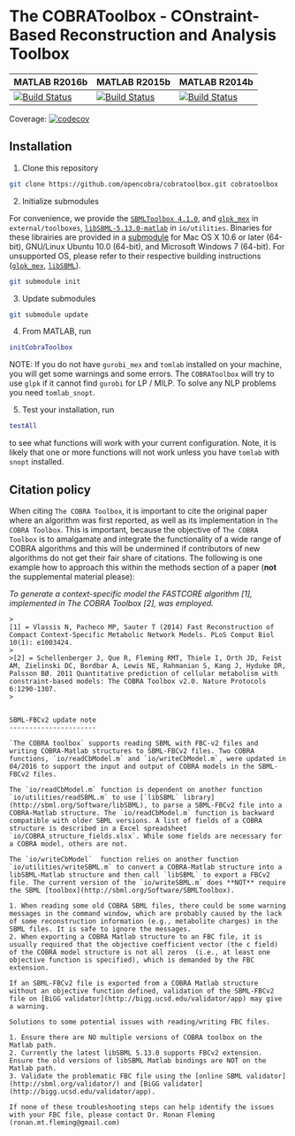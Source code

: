 The COBRAToolbox - COnstraint-Based Reconstruction and Analysis Toolbox
=======================================================================

|  MATLAB R2016b | MATLAB R2015b | MATLAB R2014b |
|--------|--------|--------|
| [![Build Status](https://prince.lcsb.uni.lu/jenkins/buildStatus/icon?job=COBRAToolbox-branches/MATLAB_VER=R2016b)](https://prince.lcsb.uni.lu/jenkins/job/COBRAToolbox-branches/MATLAB_VER=R2016b/) | [![Build Status](https://prince.lcsb.uni.lu/jenkins/buildStatus/icon?job=COBRAToolbox-branches/MATLAB_VER=R2015b)](https://prince.lcsb.uni.lu/jenkins/job/COBRAToolbox-branches/MATLAB_VER=R2015b/) | [![Build Status](https://prince.lcsb.uni.lu/jenkins/buildStatus/icon?job=COBRAToolbox-branches/MATLAB_VER=R2014b)](https://prince.lcsb.uni.lu/jenkins/job/COBRAToolbox-branches/MATLAB_VER=R2014b/) |

Coverage: [![codecov](https://codecov.io/gh/opencobra/cobratoolbox/branch/develop/graph/badge.svg)](https://codecov.io/gh/opencobra/cobratoolbox/branch/develop)

Installation
------------

1. Clone this repository
  ```bash
  git clone https://github.com/opencobra/cobratoolbox.git cobratoolbox
  ```

2. Initialize submodules

  For convenience, we provide the [`SBMLToolbox 4.1.0`](http://sbml.org/Software/SBMLToolbox), and [`glpk_mex`](https://github.com/blegat/glpkmex) in `external/toolboxes`, [`libSBML-5.13.0-matlab`](http://sbml.org/Software/libSBML) in `io/utilities`.
  Binaries for these librairies are provided in a [submodule](https://github.com/opencobra/COBRA.binary) for Mac OS X 10.6 or later (64-bit), GNU/Linux Ubuntu 10.0 (64-bit), and Microsoft Windows 7 (64-bit).
  For unsupported OS, please refer to their respective building instructions ([`glpk_mex`](https://github.com/blegat/glpkmex#instructions-for-compiling-from-source), [`libSBML`](http://sbml.org/Software/libSBML/5.13.0/docs//cpp-api/libsbml-installation.html)).
  ```bash
  git submodule init
  ```

3. Update submodules
  ```bash
  git submodule update
  ```

4. From MATLAB, run
  ```Matlab
  initCobraToolbox
  ```
  NOTE: If you do not have `gurobi_mex` and `tomlab` installed on your machine, you will get some warnings and some errors. The `COBRAToolbox` will try to use `glpk` if it cannot find `gurobi` for LP / MILP.  To solve any NLP problems you need `tomlab_snopt`.

5. Test your installation, run
  ```Matlab
  testAll
  ```
  to see what functions will work with your current configuration.
  Note, it is likely that one or more functions will not work unless you have `tomlab` with `snopt` installed.


Citation policy
---------------

When citing `The COBRA Toolbox`, it is important to cite the original paper where an algorithm was first reported, as well as its implementation in `The COBRA Toolbox`. This is important, because the objective of `The COBRA Toolbox` is to amalgamate and integrate the functionality of a wide range of COBRA algorithms and this will be undermined if contributors of new algorithms do not get their fair share of citations. The following is one example how to approach this within the methods section of a paper (**not** the supplemental material please):

*To generate a context-specific model the FASTCORE algorithm [1], implemented in The COBRA Toolbox [2], was employed.*
```
>
[1] = Vlassis N, Pacheco MP, Sauter T (2014) Fast Reconstruction of Compact Context-Specific Metabolic Network Models. PLoS Comput Biol 10(1): e1003424.
>
>[2] = Schellenberger J, Que R, Fleming RMT, Thiele I, Orth JD, Feist AM, Zielinski DC, Bordbar A, Lewis NE, Rahmanian S, Kang J, Hyduke DR, Palsson BØ. 2011 Quantitative prediction of cellular metabolism with constraint-based models: The COBRA Toolbox v2.0. Nature Protocols 6:1290-1307.
>


SBML-FBCv2 update note
----------------------

`The COBRA toolbox` supports reading SBML with FBC-v2 files and writing COBRA-Matlab structures to SBML-FBCv2 files. Two COBRA functions, `io/readCbModel.m` and `io/writeCbModel.m`, were updated in 04/2016 to support the input and output of COBRA models in the SBML-FBCv2 files.

The `io/readCbModel.m` function is dependent on another function `io/utilities/readSBML.m` to use [`libSBML` library](http://sbml.org/Software/libSBML), to parse a SBML-FBCv2 file into a COBRA-Matlab structure. The `io/readCbModel.m` function is backward compatible with older SBML versions. A list of fields of a COBRA structure is described in a Excel spreadsheet `io/COBRA_structure_fields.xlsx`. While some fields are necessary for a COBRA model, others are not.

The `io/writeCbModel`  function relies on another function `io/utilities/writeSBML.m` to convert a COBRA-Matlab structure into a libSBML-Matlab structure and then call `libSBML` to export a FBCv2 file. The current version of the `io/writeSBML.m` does **NOT** require the SBML [toolbox](http://sbml.org/Software/SBMLToolbox).

1. When reading some old COBRA SBML files, there could be some warning messages in the command window, which are probably caused by the lack of some reconstruction information (e.g., metabolite charges) in the SBML files. It is safe to ignore the messages.
2. When exporting a COBRA Matlab structure to an FBC file, it is usually required that the objective coefficient vector (the c field) of the COBRA model structure is not all zeros  (i.e., at least one objective function is specified), which is demanded by the FBC extension.

If an SBML-FBCv2 file is exported from a COBRA Matlab structure without an objective function defined, validation of the SBML-FBCv2 file on [BiGG validator](http://bigg.ucsd.edu/validator/app) may give a warning.

Solutions to some potential issues with reading/writing FBC files.

1. Ensure there are NO multiple versions of COBRA toolbox on the Matlab path.
2. Currently the latest libSBML 5.13.0 supports FBCv2 extension. Ensure the old versions of libSBML Matlab bindings are NOT on the Matlab path.
3. Validate the problematic FBC file using the [online SBML validator](http://sbml.org/validator/) and [BiGG validator](http://bigg.ucsd.edu/validator/app).

If none of these troubleshooting steps can help identify the issues with your FBC file, please contact Dr. Ronan Fleming (ronan.mt.fleming@gmail.com)
